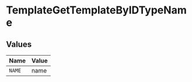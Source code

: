 # TemplateGetTemplateByIDTypeName


## Values

| Name   | Value  |
| ------ | ------ |
| `NAME` | name   |
